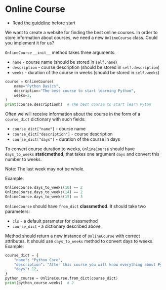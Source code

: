 # Online Course

- Read [the guideline](https://github.com/mate-academy/py-task-guideline/blob/main/README.md) before start

We want to create a website for finding the best online courses.
In order to store information about courses, we need a new `OnlineCourse` class.
Could you implement it for us?

`OnlineCourse` `__init__` method takes three arguments:
* `name` - course name (should be stored in `self.name`)
* `description` - course description (should be stored in `self.description`)
* `weeks` - duration of the course in weeks (should be stored in `self.weeks`)

```python
course = OnlineCourse(
    name="Python Basics",
    description="The best course to start learning Python",
    weeks=2,
)
print(course.descriptionh)  # The best course to start learn Pyton
```

Often we will receive information about the course in the form of a `course_dict` dictionary 
with such fields:
* `course_dict["name"]` - course name
* `course_dict["description"]` - course description
* `course_dict["days"]` - duration of the course in days

To convert course duration to weeks, `OnlineCourse` should have `days_to_weeks` **staticmethod**, 
that takes one argument `days` and convert this number to weeks.

Note: The last week may not be whole.

Example:
```python
OnlineCourse.days_to_weeks(10) == 2
OnlineCourse.days_to_weeks(14) == 2
OnlineCourse.days_to_weeks(15) == 3
```

`OnlineCourse` should have `from_dict` **classmethod**. It should take 
two parameters: 
* `cls` - a default parameter for classmethod 
* `course_dict` - a dictionary described above

Method should return a new instance of `OnlineCourse` with correct attributes.
It should use `days_to_weeks` method to convert days to weeks.
Example:
```python
course_dict = {
    "name": "Python Core",
    "description": "After this course you will know everything about Python",
    "days": 12,
}
python_course = OnlineCourse.from_dict(course_dict)
print(python_course.weeks)  # 2
```
